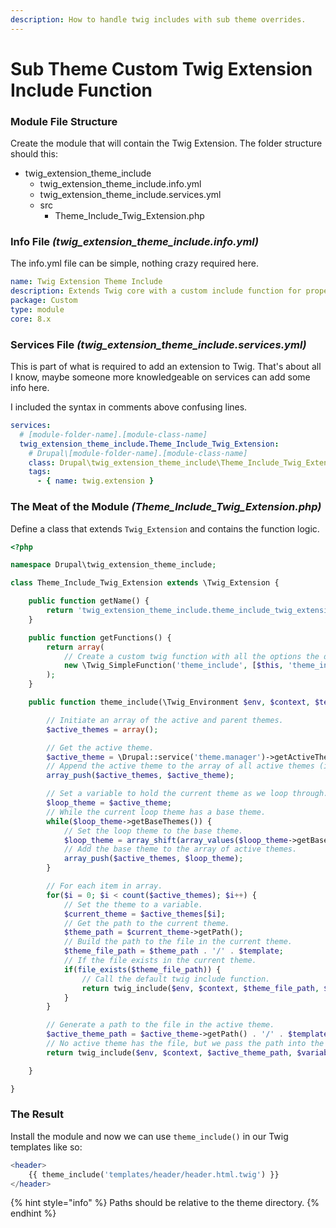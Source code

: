 ```yaml
---
description: How to handle twig includes with sub theme overrides.
---
```


# Sub Theme Custom Twig Extension Include Function

### Module File Structure

Create the module that will contain the Twig Extension. The folder structure should  this:

* twig\_extension\_theme\_include
  * twig\_extension\_theme\_include.info.yml
  * twig\_extension\_theme\_include.services.yml
  * src
    * Theme\_Include\_Twig\_Extension.php

### Info File _\(twig\_extension\_theme\_include.info.yml\)_

The info.yml file can be simple, nothing crazy required here.

```yaml
name: Twig Extension Theme Include
description: Extends Twig core with a custom include function for proper file overrides when working with sub themes.
package: Custom
type: module
core: 8.x
```

### Services File _\(twig\_extension\_theme\_include.services.yml\)_

This is part of what is required to add an extension to Twig. That's about all I know, maybe someone more knowledgeable on services can add some info here. 

I included the syntax in comments above confusing lines.

```yaml
services:
  # [module-folder-name].[module-class-name]
  twig_extension_theme_include.Theme_Include_Twig_Extension:
    # Drupal\[module-folder-name].[module-class-name]
    class: Drupal\twig_extension_theme_include\Theme_Include_Twig_Extension
    tags:
      - { name: twig.extension }
```

### The Meat of the Module _\(Theme\_Include\_Twig\_Extension.php\)_

Define a class that extends `Twig_Extension` and contains the function logic.

```php
<?php

namespace Drupal\twig_extension_theme_include;

class Theme_Include_Twig_Extension extends \Twig_Extension {

	public function getName() {
		return 'twig_extension_theme_include.theme_include_twig_extension';
	}

	public function getFunctions() {
		return array(
			// Create a custom twig function with all the options the default twig include requires.
			new \Twig_SimpleFunction('theme_include', [$this, 'theme_include'], array('needs_environment' => true, 'needs_context' => true, 'is_safe' => array('all')))
		);
	}

	public function theme_include(\Twig_Environment $env, $context, $template, $variables = array(), $withContext = true, $ignoreMissing = false, $sandboxed = false) {

		// Initiate an array of the active and parent themes.
		$active_themes = array();

		// Get the active theme.
		$active_theme = \Drupal::service('theme.manager')->getActiveTheme();
		// Append the active theme to the array of all active themes (including parents).
		array_push($active_themes, $active_theme);

		// Set a variable to hold the current theme as we loop through. Set initially to the active theme.
		$loop_theme = $active_theme;
		// While the current loop theme has a base theme.
		while($loop_theme->getBaseThemes()) {
			// Set the loop theme to the base theme.
			$loop_theme = array_shift(array_values($loop_theme->getBaseThemes()));
			// Add the base theme to the array of active themes.
			array_push($active_themes, $loop_theme);
		}

		// For each item in array.
		for($i = 0; $i < count($active_themes); $i++) {
			// Set the theme to a variable.
			$current_theme = $active_themes[$i];
			// Get the path to the current theme.
			$theme_path = $current_theme->getPath();
			// Build the path to the file in the current theme.
			$theme_file_path = $theme_path . '/' . $template;
			// If the file exists in the current theme.
			if(file_exists($theme_file_path)) {
				// Call the default twig include function.
				return twig_include($env, $context, $theme_file_path, $variables, $withContext, $ignoreMissing, $sandboxed);
			}
		}

		// Generate a path to the file in the active theme.
		$active_theme_path = $active_theme->getPath() . '/' . $template;
		// No active theme has the file, but we pass the path into the twig include as if the file existed in the active theme directory (let the core twig function handle it).
		return twig_include($env, $context, $active_theme_path, $variables, $withContext, $ignoreMissing, $sandboxed);

	}

}
```

### The Result

Install the module and now we can use `theme_include()` in our Twig templates like so:

```php
<header>
    {{ theme_include('templates/header/header.html.twig') }}
</header>
```

{% hint style="info" %}
Paths should be relative to the theme directory.
{% endhint %}



